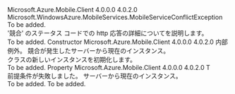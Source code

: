 <Type Name="MobileServiceConflictException&lt;T&gt;" FullName="Microsoft.WindowsAzure.MobileServices.MobileServiceConflictException&lt;T&gt;">
  <TypeSignature Language="C#" Value="public class MobileServiceConflictException&lt;T&gt; : Microsoft.WindowsAzure.MobileServices.MobileServiceConflictException" />
  <TypeSignature Language="ILAsm" Value=".class public auto ansi beforefieldinit MobileServiceConflictException`1&lt;T&gt; extends Microsoft.WindowsAzure.MobileServices.MobileServiceConflictException" />
  <TypeSignature Language="DocId" Value="T:Microsoft.WindowsAzure.MobileServices.MobileServiceConflictException`1" />
  <TypeSignature Language="VB.NET" Value="Public Class MobileServiceConflictException(Of T)&#xA;Inherits MobileServiceConflictException" />
  <TypeSignature Language="F#" Value="type MobileServiceConflictException&lt;'T&gt; = class&#xA;    inherit MobileServiceConflictException" />
  <AssemblyInfo>
    <AssemblyName>Microsoft.Azure.Mobile.Client</AssemblyName>
    <AssemblyVersion>4.0.0.0</AssemblyVersion>
    <AssemblyVersion>4.0.2.0</AssemblyVersion>
  </AssemblyInfo>
  <TypeParameters>
    <TypeParameter Name="T" />
  </TypeParameters>
  <Base>
    <BaseTypeName>Microsoft.WindowsAzure.MobileServices.MobileServiceConflictException</BaseTypeName>
  </Base>
  <Interfaces />
  <Docs>
    <typeparam name="T">To be added.</typeparam>
    <summary>
            '競合' のステータス コードでの http 応答の詳細についてを説明します。
            </summary>
    <remarks>To be added.</remarks>
  </Docs>
  <Members>
    <Member MemberName=".ctor">
      <MemberSignature Language="C#" Value="public MobileServiceConflictException (Microsoft.WindowsAzure.MobileServices.MobileServiceInvalidOperationException source, T item);" />
      <MemberSignature Language="ILAsm" Value=".method public hidebysig specialname rtspecialname instance void .ctor(class Microsoft.WindowsAzure.MobileServices.MobileServiceInvalidOperationException source, !T item) cil managed" />
      <MemberSignature Language="DocId" Value="M:Microsoft.WindowsAzure.MobileServices.MobileServiceConflictException`1.#ctor(Microsoft.WindowsAzure.MobileServices.MobileServiceInvalidOperationException,`0)" />
      <MemberSignature Language="VB.NET" Value="Public Sub New (source As MobileServiceInvalidOperationException, item As T)" />
      <MemberSignature Language="F#" Value="new Microsoft.WindowsAzure.MobileServices.MobileServiceConflictException&lt;'T&gt; : Microsoft.WindowsAzure.MobileServices.MobileServiceInvalidOperationException * 'T -&gt; Microsoft.WindowsAzure.MobileServices.MobileServiceConflictException&lt;'T&gt;" Usage="new Microsoft.WindowsAzure.MobileServices.MobileServiceConflictException&lt;'T&gt; (source, item)" />
      <MemberType>Constructor</MemberType>
      <AssemblyInfo>
        <AssemblyName>Microsoft.Azure.Mobile.Client</AssemblyName>
        <AssemblyVersion>4.0.0.0</AssemblyVersion>
        <AssemblyVersion>4.0.2.0</AssemblyVersion>
      </AssemblyInfo>
      <Parameters>
        <Parameter Name="source" Type="Microsoft.WindowsAzure.MobileServices.MobileServiceInvalidOperationException" />
        <Parameter Name="item" Type="T" />
      </Parameters>
      <Docs>
        <param name="source">
            内部例外。
            </param>
        <param name="item">
            競合が発生したサーバーから現在のインスタンス。
            </param>
        <summary>
            <see cref="T:Microsoft.WindowsAzure.MobileServices.MobileServiceConflictException" /> クラスの新しいインスタンスを初期化します。
            </summary>
        <remarks>To be added.</remarks>
      </Docs>
    </Member>
    <Member MemberName="Item">
      <MemberSignature Language="C#" Value="public T Item { get; }" />
      <MemberSignature Language="ILAsm" Value=".property instance !T Item" />
      <MemberSignature Language="DocId" Value="P:Microsoft.WindowsAzure.MobileServices.MobileServiceConflictException`1.Item" />
      <MemberSignature Language="VB.NET" Value="Public ReadOnly Property Item As T" />
      <MemberSignature Language="F#" Value="member this.Item : 'T" Usage="Microsoft.WindowsAzure.MobileServices.MobileServiceConflictException&lt;'T&gt;.Item" />
      <MemberType>Property</MemberType>
      <AssemblyInfo>
        <AssemblyName>Microsoft.Azure.Mobile.Client</AssemblyName>
        <AssemblyVersion>4.0.0.0</AssemblyVersion>
        <AssemblyVersion>4.0.2.0</AssemblyVersion>
      </AssemblyInfo>
      <ReturnValue>
        <ReturnType>T</ReturnType>
      </ReturnValue>
      <Docs>
        <summary>
            前提条件が失敗しました。 サーバーから現在のインスタンス。
            </summary>
        <value>To be added.</value>
        <remarks>To be added.</remarks>
      </Docs>
    </Member>
  </Members>
</Type>